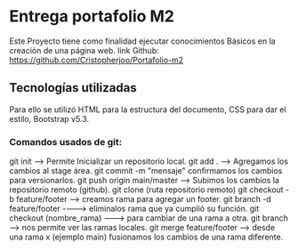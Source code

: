 # Entrega portafolio M2

Este Proyecto tiene como finalidad ejecutar conocimientos Básicos en la creación de una página web.
link Github: https://github.com/Cristopherjoo/Portafolio-m2

## Tecnologías utilizadas

Para ello se utilizó HTML para  la estructura del documento, 
CSS para dar el estilo, Bootstrap v5.3.

### Comandos usados de git:

git init --> Permite Inicializar un repositorio local.
git add . --> Agregamos los cambios al stage área.
git commit -m "mensaje" confirmamos los cambios para versionarlos.
git push origin main/master --> Subimos los cambios la repositorio remoto (github).
git clone (ruta repositorio remoto)
git checkout -b feature/footer --> creamos rama para agregar un footer.
git branch -d feature/footer ----> eliminalos rama que ya cumplió su función.
git checkout (nombre_rama) ---> para cambiar de una rama a otra.
git branch --> nos permite ver las ramas locales.
git merge feature/footer --> desde una rama x (ejemplo main) fusionamos los cambios de una rama diferente.



